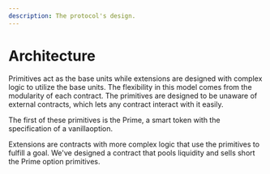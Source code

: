 ```yaml
---
description: The protocol's design.
---
```


# Architecture

Primitives act as the base units while extensions are designed with complex logic to utilize the base units. The flexibility in this model comes from the modularity of each contract. The primitives are designed to be unaware of external contracts, which lets any contract interact with it easily.

The first of these primitives is the Prime, a smart token with the specification of a vanillaoption.

Extensions are contracts with more complex logic that use the primitives to fulfill a goal. We've designed a contract that pools liquidity and sells short the Prime option primitives.

